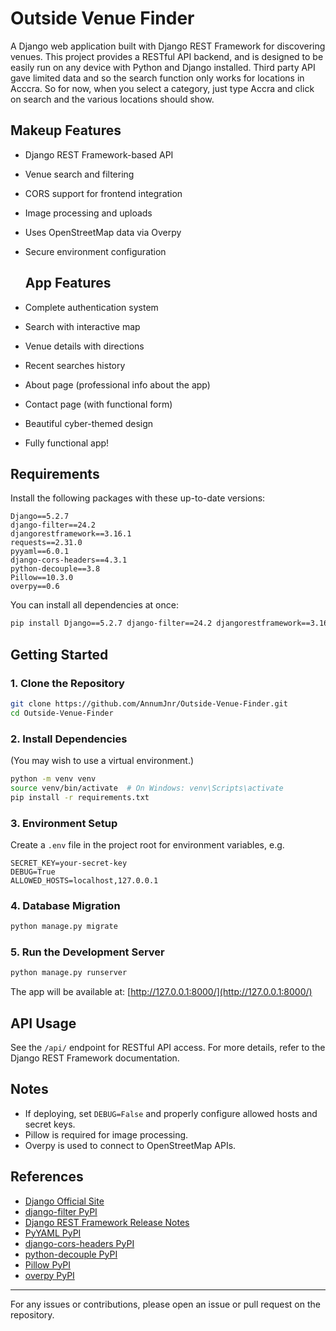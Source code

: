 # Outside Venue Finder

A Django web application built with Django REST Framework for discovering venues. This project provides a RESTful API backend, and is designed to be easily run on any device with Python and Django installed.
Third party API gave limited data and so the search function only works for locations in Acccra. So for now, when you select a category, just type Accra and click on search and the various locations should show. 

## Makeup Features

- Django REST Framework-based API
- Venue search and filtering
- CORS support for frontend integration
- Image processing and uploads
- Uses OpenStreetMap data via Overpy
- Secure environment configuration

  ## App Features
- Complete authentication system
- Search with interactive map
- Venue details with directions
- Recent searches history
- About page (professional info about the app)
- Contact page (with functional form)
- Beautiful cyber-themed design
- Fully functional app!

## Requirements

Install the following packages with these up-to-date versions:

```
Django==5.2.7
django-filter==24.2
djangorestframework==3.16.1
requests==2.31.0
pyyaml==6.0.1
django-cors-headers==4.3.1
python-decouple==3.8
Pillow==10.3.0
overpy==0.6
```

You can install all dependencies at once:
```bash
pip install Django==5.2.7 django-filter==24.2 djangorestframework==3.16.1 requests==2.31.0 pyyaml==6.0.1 django-cors-headers==4.3.1 python-decouple==3.8 Pillow==10.3.0 overpy==0.6
```

## Getting Started

### 1. Clone the Repository

```bash
git clone https://github.com/AnnumJnr/Outside-Venue-Finder.git
cd Outside-Venue-Finder
```

### 2. Install Dependencies

(You may wish to use a virtual environment.)

```bash
python -m venv venv
source venv/bin/activate  # On Windows: venv\Scripts\activate
pip install -r requirements.txt
```

### 3. Environment Setup

Create a `.env` file in the project root for environment variables, e.g.
```
SECRET_KEY=your-secret-key
DEBUG=True
ALLOWED_HOSTS=localhost,127.0.0.1
```

### 4. Database Migration

```bash
python manage.py migrate
```

### 5. Run the Development Server

```bash
python manage.py runserver
```

The app will be available at: [http://127.0.0.1:8000/](http://127.0.0.1:8000/)

## API Usage

See the `/api/` endpoint for RESTful API access. For more details, refer to the Django REST Framework documentation.

## Notes

- If deploying, set `DEBUG=False` and properly configure allowed hosts and secret keys.
- Pillow is required for image processing.
- Overpy is used to connect to OpenStreetMap APIs.



## References

- [Django Official Site](https://www.djangoproject.com/download/)
- [django-filter PyPI](https://pypi.org/project/django-filter/)
- [Django REST Framework Release Notes](https://www.django-rest-framework.org/community/release-notes/)
- [PyYAML PyPI](https://pypi.org/project/PyYAML/)
- [django-cors-headers PyPI](https://pypi.org/project/django-cors-headers/)
- [python-decouple PyPI](https://pypi.org/project/python-decouple/)
- [Pillow PyPI](https://pypi.org/project/Pillow/)
- [overpy PyPI](https://pypi.org/project/overpy/)

---

For any issues or contributions, please open an issue or pull request on the repository.
